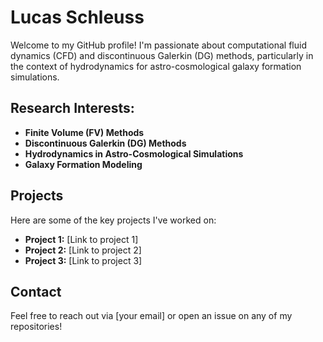 # Lucas Schleuss

Welcome to my GitHub profile! I'm passionate about computational fluid dynamics (CFD) and discontinuous Galerkin (DG) methods, particularly in the context of hydrodynamics for astro-cosmological galaxy formation simulations.

## Research Interests:
- **Finite Volume (FV) Methods**
- **Discontinuous Galerkin (DG) Methods**
- **Hydrodynamics in Astro-Cosmological Simulations**
- **Galaxy Formation Modeling**

## Projects
Here are some of the key projects I've worked on:

- **Project 1:** [Link to project 1]
- **Project 2:** [Link to project 2]
- **Project 3:** [Link to project 3]

## Contact
Feel free to reach out via [your email] or open an issue on any of my repositories!
